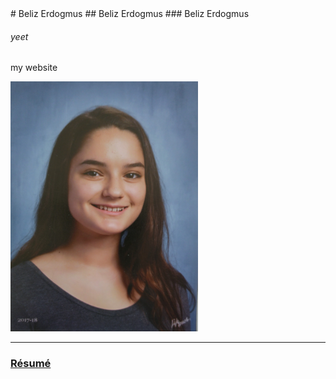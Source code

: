 
<html>

<head>
    <meta charset="utf-8">
    <title> Beliz's Website</title>
</head>

<body>
    # Beliz Erdogmus
    ## Beliz Erdogmus
    ### Beliz Erdogmus <!--
    <h1>Beliz Erdogmus </h1>
    <h2>Beliz Erdogmus </h2>
    <h3>Beliz Erdogmus </h3>
    <h4> woooo </h4> <!-->
    <h6> yeet</h6>
    <p>my website</p>
    <img src="images/portrait.jpg" alt="belizin surati" width=300 height=400>
    <hr>
    <h3>
        <a href="documents/resume.pdf">Résumé</a>
    </h3>
</body>

</html>
